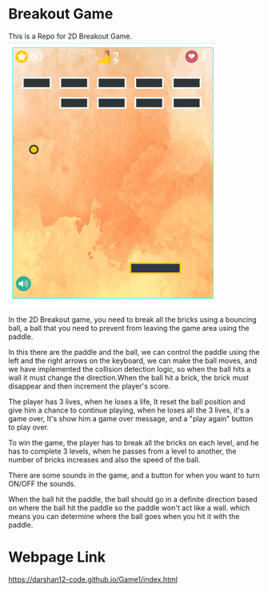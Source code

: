 # Breakout Game
This is a Repo for  2D Breakout Game.
<img src="https://github.com/darshan12-code/Game1/blob/main/Screenshot%20(64).png">

In the 2D Breakout game, you need to break all the bricks using a bouncing ball, a ball that you need to prevent from leaving the game area using the paddle.

In this there are the paddle and the ball, we can control the paddle using the left and the right arrows on the keyboard, we can make the ball moves, and we have implemented the collision detection logic, so when the ball hits a wall it must change the direction.When the ball hit a brick, the brick must disappear and then increment the player's score.

The player has 3 lives, when he loses a life, It reset the ball position and give him a chance to continue playing, when he loses all the 3 lives, it's a game over, It's show him a game over message, and a "play again" button to play over.

To win the game, the player has to break all the bricks on each level, and he has to complete 3 levels, when he passes from a level to another, the number of bricks increases and also the speed of the ball.

There are some sounds in the game, and a button for when you want to turn ON/OFF the sounds.

When the ball hit the paddle, the ball should go in a definite direction based on where the ball hit the paddle so the paddle won't act like a wall. which means you can determine where the ball goes when you hit it with the paddle.

# Webpage Link

https://darshan12-code.github.io/Game1/index.html
